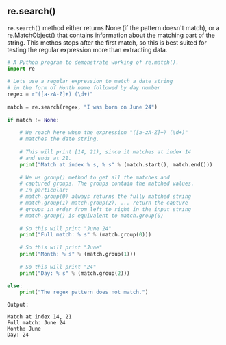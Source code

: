 ## re.search() 

`re.search()` method either returns None (if the pattern doesn't match), or a re.MatchObject() that contains information about the matching part of the string. This methos stops after the first match, so this is best suited for testing the regular expression more than extracting data.

```python
# A Python program to demonstrate working of re.match(). 
import re 
    
# Lets use a regular expression to match a date string 
# in the form of Month name followed by day number 
regex = r"([a-zA-Z]+) (\d+)"
    
match = re.search(regex, "I was born on June 24") 
    
if match != None: 
    
    # We reach here when the expression "([a-zA-Z]+) (\d+)" 
    # matches the date string. 
    
    # This will print [14, 21), since it matches at index 14 
    # and ends at 21.  
    print("Match at index % s, % s" % (match.start(), match.end()))
    
    # We us group() method to get all the matches and 
    # captured groups. The groups contain the matched values. 
    # In particular: 
    # match.group(0) always returns the fully matched string 
    # match.group(1) match.group(2), ... return the capture 
    # groups in order from left to right in the input string 
    # match.group() is equivalent to match.group(0) 
    
    # So this will print "June 24" 
    print("Full match: % s" % (match.group(0)))
    
    # So this will print "June" 
    print("Month: % s" % (match.group(1)))
    
    # So this will print "24" 
    print("Day: % s" % (match.group(2)))
    
else: 
    print("The regex pattern does not match.")
```

```
Output:

Match at index 14, 21
Full match: June 24
Month: June
Day: 24

```